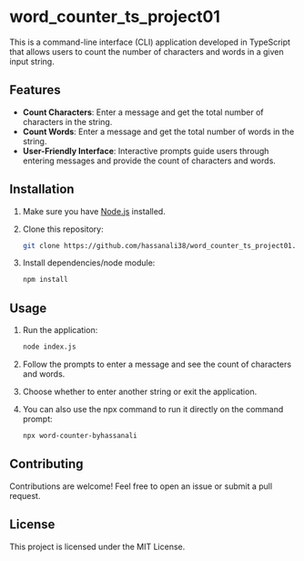 # word_counter_ts_project01

This is a command-line interface (CLI) application developed in TypeScript that allows users to count the number of characters and words in a given input string.

## Features

- **Count Characters**: Enter a message and get the total number of characters in the string.
- **Count Words**: Enter a message and get the total number of words in the string.
- **User-Friendly Interface**: Interactive prompts guide users through entering messages and provide the count of characters and words.

## Installation

1. Make sure you have [Node.js](https://nodejs.org/) installed.

2. Clone this repository:

    ```bash
    git clone https://github.com/hassanali38/word_counter_ts_project01.git
    ```

3. Install dependencies/node module:

    ```bash
    npm install
    ```

## Usage

1. Run the application:

    ```bash
    node index.js
    ```

2. Follow the prompts to enter a message and see the count of characters and words.
3. Choose whether to enter another string or exit the application.
4. You can also use the npx command to run it directly on the command prompt:

   ```bash
   npx word-counter-byhassanali
   ```

## Contributing

Contributions are welcome! Feel free to open an issue or submit a pull request.

## License

This project is licensed under the MIT License.
